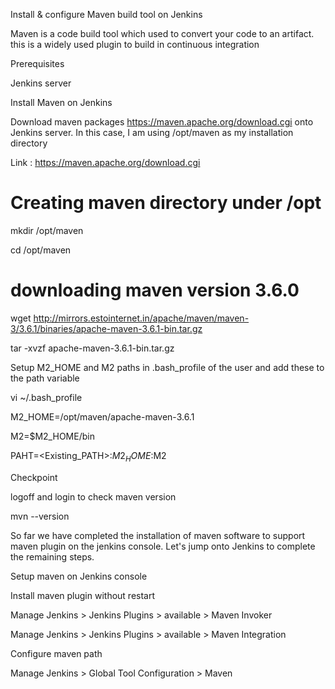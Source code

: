 Install & configure Maven build tool on Jenkins

Maven is a code build tool which used to convert your code to an artifact. this is a widely used plugin to build in continuous integration

Prerequisites

Jenkins server

Install Maven on Jenkins

Download maven packages https://maven.apache.org/download.cgi onto Jenkins server. In this case, I am using /opt/maven as my installation directory

Link : https://maven.apache.org/download.cgi

 # Creating maven directory under /opt
 
 mkdir /opt/maven
 
 cd /opt/maven
 
 # downloading maven version 3.6.0
 
 wget http://mirrors.estointernet.in/apache/maven/maven-3/3.6.1/binaries/apache-maven-3.6.1-bin.tar.gz
 
 tar -xvzf apache-maven-3.6.1-bin.tar.gz
 
Setup M2_HOME and M2 paths in .bash_profile of the user and add these to the path variable

vi ~/.bash_profile

M2_HOME=/opt/maven/apache-maven-3.6.1

M2=$M2_HOME/bin

PAHT=<Existing_PATH>:$M2_HOME:$M2

Checkpoint

logoff and login to check maven version

mvn --version

So far we have completed the installation of maven software to support maven plugin on the jenkins console. Let's jump onto Jenkins to complete the remaining steps.

Setup maven on Jenkins console

Install maven plugin without restart

Manage Jenkins > Jenkins Plugins > available > Maven Invoker

Manage Jenkins > Jenkins Plugins > available > Maven Integration

Configure maven path

Manage Jenkins > Global Tool Configuration > Maven

